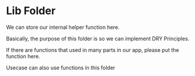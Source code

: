 # Lib Folder

We can store our internal helper function here.

Basically, the purpose of this folder is so we can implement DRY Principles. 

If there are functions that used in many parts in our app, please put the function here.

Usecase can also use functions in this folder